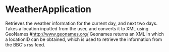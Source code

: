 # WeatherApplication
Retrieves the weather information for the current day, and next two days.
Takes a location inputted from the user, and converts it to XML using GeoNames
#http://www.geonames.org/
Geonames returns an XML in which a locationID can be obtained, which is used to retrieve the information from the BBC's rss feed.
